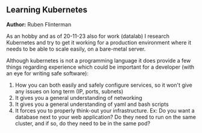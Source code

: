 ## Learning Kubernetes

**Author:** Ruben Flinterman

As an hobby and as of 20-11-23 also for work (datalab) I research Kubernetes and try to get it working for a production environment where it needs to be able to scale easily, on a bare-metal server.

Although kubernetes is not a programming language it does provide a few things regarding experience which could be important for a developer (with an eye for writing safe software):
1) How you can both easily and safely configure services, so it won't give any issues on long term (IP, ports, subnets)
2) It gives you a general understanding of networking
3) It gives you a general understanding of yaml and bash scripts
4) It forces you to properly think-out your infrastructure. Ex: Do you want a database next to your web application? Do they need to run on the same cluster, and if so, do they need to be in the same pod?